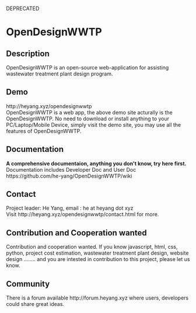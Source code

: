 

DEPRECATED


OpenDesignWWTP
==============

<h2>Description</h2>
OpenDesignWWTP is an open-source web-application for assisting wastewater treatment plant design program.<br\>

<h2>Demo</h2>
http://heyang.xyz/opendesignwwtp <br/>
OpenDesignWWTP is a web app, the above demo site acturally is the OpenDesignWWTP. No need to download or install anything to your PC/Laptop/Mobile Device, simply visit the demo site, you may use all the features of OpenDesignWWTP.

<h2>Documentation</h2>
<b>A comprehensive documentaion, anything you don't know, try here first.</b><br/>
Documentation includes Developer Doc and User Doc<br/>
https://github.com/he-yang/OpenDesignWWTP/wiki


<h2>Contact</h2>
Project leader: He Yang, email : he at heyang dot xyz<br/>
Visit http://heyang.xyz/opendesignwwtp/contact.html for more.

<h2>Contribution and Cooperation wanted</h2>
Contribution and cooperation wanted. If you know javascript, html, css, python, project cost estimation, wastewater treatment plant design, website design ........ and you are intested in contribution to this project, please let us know.

<h2>Community</h2>
There is a forum available http://forum.heyang.xyz where users, developers could share great ideas.
